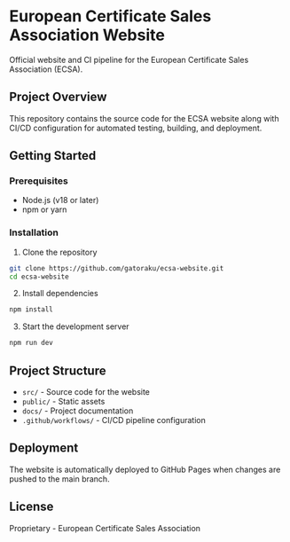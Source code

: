 # European Certificate Sales Association Website

Official website and CI pipeline for the European Certificate Sales Association (ECSA).

## Project Overview

This repository contains the source code for the ECSA website along with CI/CD configuration for automated testing, building, and deployment.

## Getting Started

### Prerequisites
- Node.js (v18 or later)
- npm or yarn

### Installation
1. Clone the repository
```bash
git clone https://github.com/gatoraku/ecsa-website.git
cd ecsa-website
```

2. Install dependencies
```bash
npm install
```

3. Start the development server
```bash
npm run dev
```

## Project Structure

- `src/` - Source code for the website
- `public/` - Static assets
- `docs/` - Project documentation
- `.github/workflows/` - CI/CD pipeline configuration

## Deployment

The website is automatically deployed to GitHub Pages when changes are pushed to the main branch.

## License

Proprietary - European Certificate Sales Association